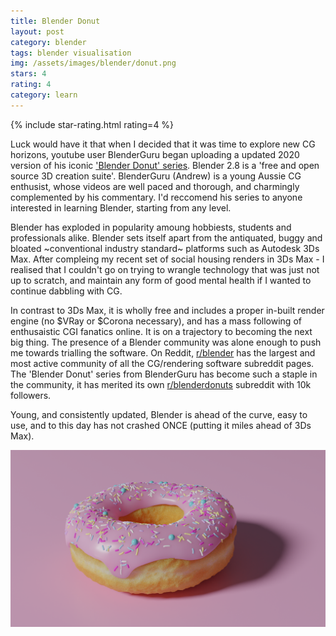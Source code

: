 ```yaml
---
title: Blender Donut
layout: post
category: blender 
tags: blender visualisation
img: /assets/images/blender/donut.png
stars: 4
rating: 4
category: learn
---
```

 {% include star-rating.html rating=4 %}



Luck would have it that when I decided that it was time to explore new CG horizons, youtube user BlenderGuru began uploading a updated 2020 version of his iconic <a href="https://www.youtube.com/playlist?list=PLjEaoINr3zgEq0u2MzVgAaHEBt--xLB6U" class=" link">'Blender Donut' series</a>. 
Blender 2.8 is a 'free and open source 3D creation suite'. BlenderGuru (Andrew) is a young Aussie CG enthusist, whose videos are well paced and thorough, and charmingly complemented by his commentary. I'd reccomend his series to anyone interested in learning Blender, starting from any level. 

Blender has exploded in popularity amoung hobbiests, students and professionals alike. Blender sets itself apart from the antiquated, buggy and bloated ~conventional industry standard~ platforms such as Autodesk 3Ds Max. After compleing my recent set of social housing renders in 3Ds Max - I realised that I couldn't go on trying to wrangle technology that was just not up to scratch, and maintain any form of good mental health if I wanted to continue dabbling with CG. 

In contrast to 3Ds Max, it is wholly free and includes a proper in-built render engine (no $VRay or $Corona necessary), and has a mass following of enthusaistic CGI fanatics online. It is on a trajectory to becoming the next big thing. The presence of a Blender community was alone enough to push me towards trialling the software. On Reddit, <a href="https://www.reddit.com/r/blender/" class="link">r/blender</a> has the largest and most active community of all the CG/rendering software subreddit pages. The 'Blender Donut' series from BlenderGuru has become such a staple in the community, it has merited its own <a href="https://www.reddit.com/r/BlenderDoughnuts/" class="link">r/blenderdonuts</a> subreddit with 10k followers.  

Young, and consistently updated, Blender is ahead of the curve, easy to use, and to this day has not crashed ONCE (putting it miles ahead of 3Ds Max). 


<img class="d-block w-100" src="/assets/images/blender/donut.png" alt="Donut">


